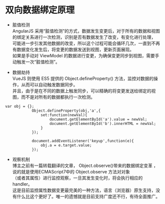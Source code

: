 # 双向数据绑定原理

* 脏值检测  
AngularJS 采用“脏值检测”的方式，数据发生变更后，对于所有的数据和视图的绑定关系进行一次检测，识别是否有数据发生了改变，有变化进行处理，  
可能进一步引发其他数据的改变，所以这个过程可能会循环几次，一直到不再有数据变化发生后，将变更的数据发送到视图，更新页面展现。  
如果是手动对 ViewModel 的数据进行变更，为确保变更同步到视图，需要手动触发一次“脏值检测”。  


* 数据劫持  
VueJS 则使用 ES5 提供的 Object.defineProperty() 方法，监控对数据的操作，从而可以自动触发数据同步。  
并且，由于是在不同的数据上触发同步，可以精确的将变更发送给绑定的视图，而不是对所有的数据都执行一次检测。
```
var obj = {};  
            Object.defineProperty(obj,'a',{  
                set:function(newVal){  
                    document.getElementById('a').value = newVal;  
                    document.getElementById('b').innerHTML = newVal;  
                }  
            });  
              
            document.addEventListener('keyup',function(e){  
                obj.a = e.target.value;  
            });  
```

* 观察机制  
博主之前有一篇转载翻译的文章， Object.observe()带来的数据绑定变革 ，说的就是使用ECMAScript7中的 Object.observe 方法对对象    
（或者其属性）进行监控观察，一旦其发生变化时，将会执行相应的handler。    
这是目前监控属性数据变更最完美的一种方法，语言（浏览器）原生支持，没有什么比这个更好了。唯一的遗憾就是目前支持广度还不行，有待全面推广。   


